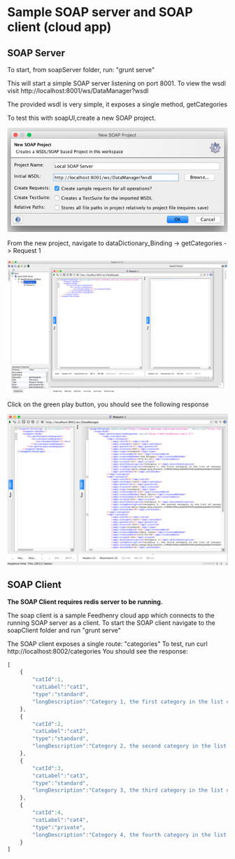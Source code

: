 # Sample SOAP server and SOAP client (cloud app)

## SOAP Server

To start, from soapServer folder, run: "grunt serve"

This will start a simple SOAP server listening on port 8001.
To view the wsdl visit http://localhost:8001/ws/DataManager?wsdl

The provided wsdl is very simple, it exposes a single method, getCategories

To test this with soapUI,create a new SOAP project.

![alt text](./soapServer/screenshots/newProject.png "New project creation")

From the new project, navigate to dataDictionary_Binding -> getCategories -> Request 1

![alt text](./soapServer/screenshots/sampleRequest.png "Sample Request")

Click on the green play button, you should see the following response

![alt text](./soapServer/screenshots/sampleResponse.png "Sample Response")

## SOAP Client

**The SOAP Client requires redis server to be running.**

The soap client is a sample Feedhenry cloud app which connects to the running SOAP server as a client.
To start the SOAP client navigate to the soapClient folder and run "grunt serve"

The SOAP client exposes a single route: "categories"
To test, run curl http://localhost:8002/categories
You should see the response:
```javascript
[
	{
		"catId":1,
		"catLabel":"cat1",
		"type":"standard",
		"longDescription":"Category 1, the first category in the list of categories"
	},
	{
		"catId":2,
		"catLabel":"cat2",
		"type":"standard",
		"longDescription":"Category 2, the second category in the list of categories"
	},
	{
		"catId":3,
		"catLabel":"cat3",
		"type":"standard",
		"longDescription":"Category 3, the third category in the list of categories"
	},
	{
		"catId":4,
		"catLabel":"cat4",
		"type":"private",
		"longDescription":"Category 4, the fourth category in the list of categories"
	}
]
```

